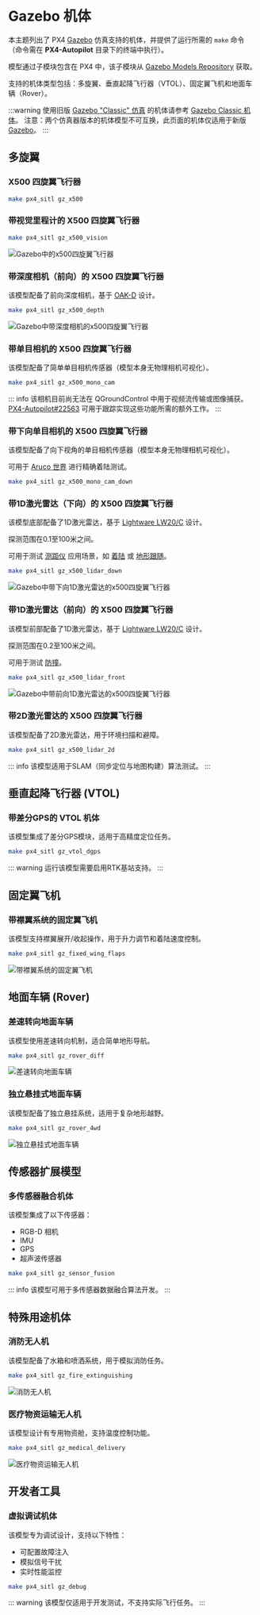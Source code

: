 # Gazebo 机体

本主题列出了 PX4 [Gazebo](../sim_gazebo_gz/index.md) 仿真支持的机体，并提供了运行所需的 `make` 命令（命令需在 **PX4-Autopilot** 目录下的终端中执行）。

模型通过子模块包含在 PX4 中，该子模块从 [Gazebo Models Repository](../sim_gazebo_gz/gazebo_models.md) 获取。

支持的机体类型包括：多旋翼、垂直起降飞行器（VTOL）、固定翼飞机和地面车辆（Rover）。

:::warning
使用旧版 [Gazebo "Classic" 仿真](../sim_gazebo_classic/index.md) 的机体请参考 [Gazebo Classic 机体](../sim_gazebo_classic/vehicles.md)。
注意：两个仿真器版本的机体模型不可互换，此页面的机体仅适用于新版 [Gazebo](../sim_gazebo_gz/index.md)。
:::

## 多旋翼

### X500 四旋翼飞行器

```sh
make px4_sitl gz_x500
```

### 带视觉里程计的 X500 四旋翼飞行器

```sh
make px4_sitl gz_x500_vision
```

![Gazebo中的x500四旋翼飞行器](../../assets/simulation/gazebo/vehicles/x500.png)

### 带深度相机（前向）的 X500 四旋翼飞行器

该模型配备了前向深度相机，基于 [OAK-D](https://shop.luxonis.com/products/oak-d) 设计。

```sh
make px4_sitl gz_x500_depth
```

![Gazebo中带深度相机的x500四旋翼飞行器](../../assets/simulation/gazebo/vehicles/x500_depth.png)

### 带单目相机的 X500 四旋翼飞行器

该模型配备了简单单目相机传感器（模型本身无物理相机可视化）。

```sh
make px4_sitl gz_x500_mono_cam
```

::: info
该相机目前尚无法在 QGroundControl 中用于视频流传输或图像捕获。
[PX4-Autopilot#22563](https://github.com/PX4/PX4-Autopilot/issues/22563) 可用于跟踪实现这些功能所需的额外工作。
:::

### 带下向单目相机的 X500 四旋翼飞行器

该模型配备了向下视角的单目相机传感器（模型本身无物理相机可视化）。

可用于 [Aruco 世界](../sim_gazebo_gz/worlds.md#aruco) 进行精确着陆测试。

```sh
make px4_sitl gz_x500_mono_cam_down
```

### 带1D激光雷达（下向）的 X500 四旋翼飞行器

该模型底部配备了1D激光雷达，基于 [Lightware LW20/C](../sensor/sfxx_lidar.md) 设计。

探测范围在0.1至100米之间。

可用于测试 [测距仪](../sensor/rangefinders.md) 应用场景，如 [着陆](../flight_modes_mc/land.md) 或 [地形跟随](../flying/terrain_following_holding.md)。

```sh
make px4_sitl gz_x500_lidar_down
```

![Gazebo中带下向1D激光雷达的x500四旋翼飞行器](../../assets/simulation/gazebo/vehicles/x500_lidar_down.png)

### 带1D激光雷达（前向）的 X500 四旋翼飞行器

该模型前部配备了1D激光雷达，基于 [Lightware LW20/C](../sensor/sfxx_lidar.md) 设计。

探测范围在0.2至100米之间。

可用于测试 [防撞](../computer_vision/collision_prevention.md#gazebo-simulation)。

```sh
make px4_sitl gz_x500_lidar_front
```

![Gazebo中带前向1D激光雷达的x500四旋翼飞行器](../../assets/simulation/gazebo/vehicles/x500_lidar_front.png)

### 带2D激光雷达的 X500 四旋翼飞行器

该模型配备了2D激光雷达，用于环境扫描和避障。

```sh
make px4_sitl gz_x500_lidar_2d
```

::: info
该模型适用于SLAM（同步定位与地图构建）算法测试。
:::

## 垂直起降飞行器 (VTOL)

### 带差分GPS的 VTOL 机体

该模型集成了差分GPS模块，适用于高精度定位任务。

```sh
make px4_sitl gz_vtol_dgps
```

::: warning
运行该模型需要启用RTK基站支持。
:::

## 固定翼飞机

### 带襟翼系统的固定翼飞机

该模型支持襟翼展开/收起操作，用于升力调节和着陆速度控制。

```sh
make px4_sitl gz_fixed_wing_flaps
```

![带襟翼系统的固定翼飞机](../../assets/simulation/gazebo/vehicles/fixed_wing_flaps.png)

## 地面车辆 (Rover)

### 差速转向地面车辆

该模型使用差速转向机制，适合简单地形导航。

```sh
make px4_sitl gz_rover_diff
```

![差速转向地面车辆](../../assets/simulation/gazebo/vehicles/rover_diff.png)

### 独立悬挂式地面车辆

该模型配备了独立悬挂系统，适用于复杂地形越野。

```sh
make px4_sitl gz_rover_4wd
```

![独立悬挂式地面车辆](../../assets/simulation/gazebo/vehicles/rover_4wd.png)

## 传感器扩展模型

### 多传感器融合机体

该模型集成了以下传感器：
- RGB-D 相机
- IMU
- GPS
- 超声波传感器

```sh
make px4_sitl gz_sensor_fusion
```

::: info
该模型可用于多传感器数据融合算法开发。
:::

## 特殊用途机体

### 消防无人机

该模型配备了水箱和喷洒系统，用于模拟消防任务。

```sh
make px4_sitl gz_fire_extinguishing
```

![消防无人机](../../assets/simulation/gazebo/vehicles/fire_extinguishing.png)

### 医疗物资运输无人机

该模型设计有专用物资舱，支持温度控制功能。

```sh
make px4_sitl gz_medical_delivery
```

![医疗物资运输无人机](../../assets/simulation/gazebo/vehicles/medical_delivery.png)

## 开发者工具

### 虚拟调试机体

该模型专为调试设计，支持以下特性：
- 可配置故障注入
- 模拟信号干扰
- 实时性能监控

```sh
make px4_sitl gz_debug
```

::: warning
该模型仅适用于开发测试，不支持实际飞行任务。
:::